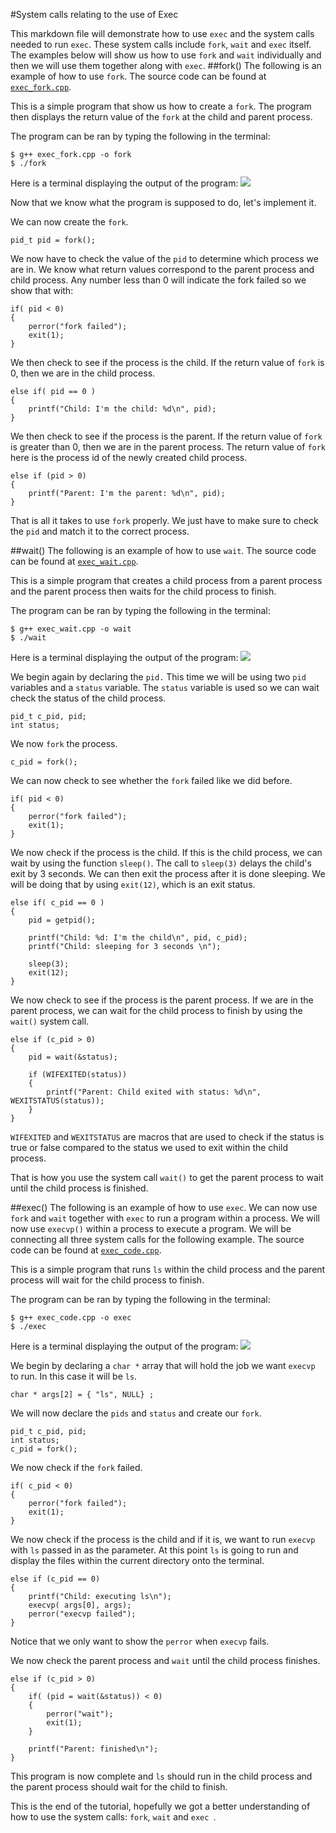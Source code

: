 #System calls relating to the use of Exec

This markdown file will demonstrate how to use `exec` and the system calls needed to run `exec`.
These system calls include `fork`, `wait` and `exec` itself.
The examples below will show us how to use `fork` and `wait` individually and then we will use them together along with `exec`.
##fork()
The following is an example of how to use `fork`.
The source code can be found at [`exec_fork.cpp`](./exec_fork.cpp).

This is a simple program that show us how to create a `fork`.
The program then displays the return value of the `fork` at the child and parent process.

The program can be ran by typing the following in the terminal:
```
$ g++ exec_fork.cpp -o fork
$ ./fork
```
Here is a terminal displaying the output of the program:
![](http://i.imgur.com/f9UGWP7.png)

Now that we know what the program is supposed to do, let's implement it.

We can now create the `fork`.
```
pid_t pid = fork();
```

We now have to check the value of the `pid` to determine which process we are in.
We know what return values correspond to the parent process and child process.
Any number less than 0 will indicate the fork failed so we show that with:
```
if( pid < 0)
{
    perror("fork failed");
    exit(1);
}
```
We then check to see if the process is the child.
If the return value of `fork` is 0, then we are in the child process.
```
else if( pid == 0 )
{
    printf("Child: I'm the child: %d\n", pid);
}
```
We then check to see if the process is the parent.
If the return value of `fork` is greater than 0, then we are in the parent process.
The return value of `fork` here is the process id of the newly created child process.
```
else if (pid > 0)
{
    printf("Parent: I'm the parent: %d\n", pid);
}
```
That is all it takes to use `fork` properly.
We just have to make sure to check the `pid` and match it to the correct process.

##wait()
The following is an example of how to use `wait`.
The source code can be found at [`exec_wait.cpp`](./exec_wait.cpp).

This is a simple program that creates a child process from a parent process and the parent process then waits for the child process to finish.

The program can be ran by typing the following in the terminal:
```
$ g++ exec_wait.cpp -o wait
$ ./wait
```
Here is a terminal displaying the output of the program:
![](http://i.imgur.com/oNjoHsw.png)

We begin again by declaring the `pid.`
This time we will be using two `pid` variables and a `status` variable.
The `status` variable is used so we can wait check the status of the child process.


```
pid_t c_pid, pid;
int status;
```
We now `fork` the process.
```
c_pid = fork();
```
We can now check to see whether the `fork` failed like we did before.
```
if( pid < 0)
{
    perror("fork failed");
    exit(1);
}
```
We now check if the process is the child.
If this is the child process, we can wait by using the function `sleep()`.
The call to `sleep(3)` delays the child's exit by 3 seconds.
We can then exit the process after it is done sleeping.
We will be doing that by using `exit(12)`, which is an exit status.
```
else if( c_pid == 0 )
{
    pid = getpid();

    printf("Child: %d: I'm the child\n", pid, c_pid);
    printf("Child: sleeping for 3 seconds \n");

    sleep(3);
    exit(12);
}
```

We now check to see if the process is the parent process.
If we are in the parent process, we can wait for the child process to finish by using the `wait()` system call.
```
else if (c_pid > 0)
{
    pid = wait(&status);

    if (WIFEXITED(status))
    {
        printf("Parent: Child exited with status: %d\n", WEXITSTATUS(status));
    }
}
```
`WIFEXITED` and `WEXITSTATUS` are macros that are used to check if the status is true or false compared to the status we used to exit within the child process.

That is how you use the system call `wait()` to get the parent process to wait until the child process is finished.

##exec()
The following is an example of how to use `exec`.
We can now use `fork` and `wait` together with `exec` to run a program within a process.
We will now use `execvp()` within a process to execute a program.
We will be connecting all three system calls for the following example.
The source code can be found at [`exec_code.cpp`](./exec_code.cpp).

This is a simple program that runs `ls` within the child process and the parent process will wait for the child process to finish.

The program can be ran by typing the following in the terminal:
```
$ g++ exec_code.cpp -o exec
$ ./exec
```
Here is a terminal displaying the output of the program:
![](http://i.imgur.com/YMlBWXH.png)

We begin by declaring a `char *` array that will hold the job we want `execvp` to run.
In this case it will be `ls`.

```
char * args[2] = { "ls", NULL} ;
```

We will now declare the `pids` and `status` and create our `fork`.
```
pid_t c_pid, pid;
int status;
c_pid = fork();
```

We now check if the `fork` failed.
```
if( c_pid < 0)
{
    perror("fork failed");
    exit(1);
}
```

We now check if the process is the child and if it is, we want to run `execvp` with `ls` passed in as the parameter.
At this point `ls` is going to run and display the files within the current directory onto the terminal.
```
else if (c_pid == 0)
{
    printf("Child: executing ls\n");
    execvp( args[0], args);
    perror("execvp failed");
}
```
Notice that we only want to show the `perror` when `execvp` fails.

We now check the parent process and `wait` until the child process finishes.
```
else if (c_pid > 0)
{
    if( (pid = wait(&status)) < 0)
    {
        perror("wait");
        exit(1);
    }

    printf("Parent: finished\n");
}
```
This program is now complete and `ls` should run in the child process and the parent process should wait for the child to finish.

This is the end of the tutorial, hopefully we got a better understanding of how to use the system calls: `fork`, `wait` and `exec `.
